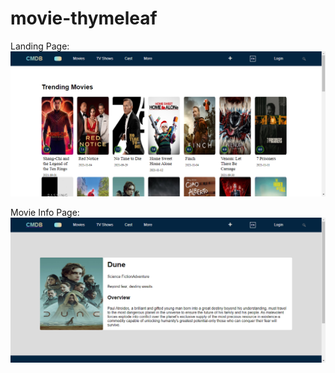 # movie-thymeleaf

Landing Page:
![Landinh page](./screenshots/screenshot1.png)

Movie Info Page:
![Landinh page](./screenshots/screenshot2.png)
